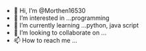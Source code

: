 - 👋 Hi, I’m @Morthen16530
- 👀 I’m interested in ...programming
- 🌱 I’m currently learning ...python, java script
- 💞️ I’m looking to collaborate on ...
- 📫 How to reach me ...

<!---
Morthen16530/Morthen16530 is a ✨ special ✨ repository because its `README.md` (this file) appears on your GitHub profile.
You can click the Preview link to take a look at your changes.
--->
